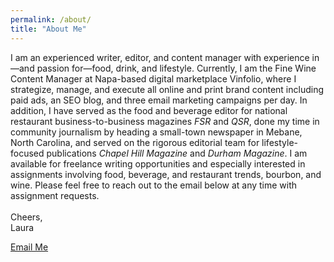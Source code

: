 ```yaml
---
permalink: /about/
title: "About Me"
---
```


I am an experienced writer, editor, and content manager with experience in—and passion for—food, drink, and lifestyle. Currently, I am the Fine Wine Content Manager at Napa-based digital marketplace Vinfolio, where I strategize, manage, and execute all online and print brand content including paid ads, an SEO blog, and three email marketing campaigns per day. In addition, I have served as the food and beverage editor for national restaurant business-to-business magazines _FSR_ and _QSR_, done my time in community journalism by heading a small-town newspaper in Mebane, North Carolina, and served on the rigorous editorial team for lifestyle-focused publications _Chapel Hill Magazine_ and _Durham Magazine_. I am available for freelance writing opportunities and especially interested in assignments involving food, beverage, and restaurant trends, bourbon, and wine. Please feel free to reach out to the email below at any time with assignment requests.
<br>
<br>
Cheers,
<br>
Laura

[Email Me](mailto:laura.zolman@gmail.com)
